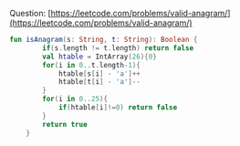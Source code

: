 Question: [https://leetcode.com/problems/valid-anagram/](https://leetcode.com/problems/valid-anagram/)
```kotlin
fun isAnagram(s: String, t: String): Boolean {
        if(s.length != t.length) return false
        val htable = IntArray(26){0}
        for(i in 0..t.length-1){
            htable[s[i] - 'a']++
            htable[t[i] - 'a']--
        }
        for(i in 0..25){
            if(htable[i]!=0) return false
        }
        return true
    }
```
